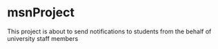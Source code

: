 msnProject
==========

This project is about to send notifications to students from the behalf of university staff members